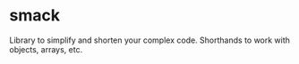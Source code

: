 # smack
Library to simplify and shorten your complex code. Shorthands to work with objects, arrays, etc.
